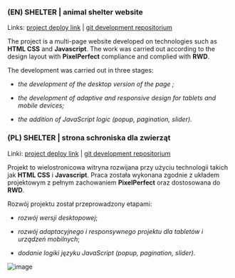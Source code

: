 ### (EN) SHELTER | animal shelter website


Links: 
[project deploy link](https://bizhluzdy.github.io/portfolio/shelter/main-page/index.html) |
[git development repositorium](https://github.com/rolling-scopes-school/bizhluzdy-JSFE2023Q1/pull/1)

  

The project is a multi-page website developed on technologies such as **HTML CSS** and **Javascript**. The work was carried out according to the design layout with **PixelPerfect** compliance and complied with **RWD**. 

  

The development was carried out in three stages:

- *the development of the desktop version of the page ;*

- *the development of adaptive and responsive design for tablets and mobile devices;*

- *the addition of JavaScript logic (popup, pagination, slider).*

### (PL) SHELTER | strona schroniska dla zwierząt
Linki:
[project deploy link](https://bizhluzdy.github.io/portfolio/shelter/main-page/index.html) |
[git development repositorium](https://github.com/rolling-scopes-school/bizhluzdy-JSFE2023Q1/pull/1)

Projekt to wielostronicowa witryna rozwijana przy użyciu technologii takich jak **HTML CSS** i **Javascript**. Praca została wykonana zgodnie z układem projektowym z pełnym zachowaniem **PixelPerfect** oraz dostosowana do **RWD**.

Rozwój projektu został przeprowadzony etapami:

- *rozwój wersji desktopowej*;

- *rozwój adaptacyjnego i responsywnego projektu dla tabletów i urządzeń mobilnych*;

- *dodanie logiki języku JavaScript (popup, pagination, slider)*.

![image](https://github.com/bizhluzdy/portfolio/assets/96033917/925c2700-f356-47c6-a9bc-c5e6e93367ab)
